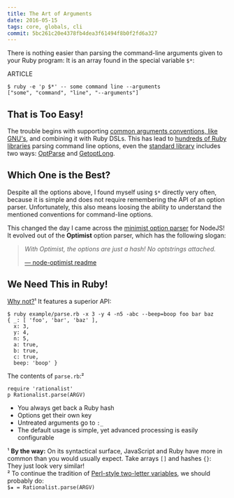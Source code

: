 ```yaml
---
title: The Art of Arguments
date: 2016-05-15
tags: core, globals, cli
commit: 5bc261c20e4378fb4dea3f61494f8b0f2fd6a327
---
```


There is nothing easier than parsing the command-line arguments given to your Ruby program: It is an array found in the special variable `$*`:

ARTICLE

    $ ruby -e 'p $*' -- some command line --arguments
    ["some", "command", "line", "--arguments"]

## That is Too Easy!

The trouble begins with supporting [common arguments conventions, like GNU's](http://www.gnu.org/prep/standards/html_node/Command_002dLine-Interfaces.html), and combining it with Ruby DSLs. This has lead to [hundreds of Ruby libraries](https://www.ruby-toolbox.com/categories/CLI_Option_Parsers) parsing command line options, even the [standard library](https://idiosyncratic-ruby.com/20-better-standards.html) includes two ways: [OptParse](https://ruby-doc.org/stdlib/libdoc/optparse/rdoc/OptParse.html) and [GetoptLong](https://ruby-doc.org/stdlib/libdoc/getoptlong/rdoc/GetoptLong.html).

## Which One is the Best?

Despite all the options above, I found myself using `$*` directly very often, because it is simple and does not require remembering the API of an option parser. Unfortunately, this also means loosing the ability to understand the mentioned conventions for command-line options.

This changed the day I came across the [minimist option parser](https://github.com/substack/minimist) for NodeJS! It evolved out of the **Optimist** option parser, which has the following slogan:

<blockquote>
<p><em>With Optimist, the options are just a hash! No optstrings attached.</em></p>
<a href="https://github.com/substack/node-optimist#examples">&mdash; node-optimist readme</a>
</blockquote>

## We Need This in Ruby!

[Why not?](https://github.com/janlelis/rationalist)¹ It features a superior API:

    $ ruby example/parse.rb -x 3 -y 4 -n5 -abc --beep=boop foo bar baz
    { _: [ 'foo', 'bar', 'baz' ],
      x: 3,
      y: 4,
      n: 5,
      a: true,
      b: true,
      c: true,
      beep: 'boop' }

The contents of `parse.rb`:²

    require 'rationalist'
    p Rationalist.parse(ARGV)

- You always get back a Ruby hash
- Options get their own key
- Untreated arguments go to `:_`
- The default usage is simple, yet advanced processing is easily configurable

¹ **By the way:** On its syntactical surface, JavaScript and Ruby have more in common than you would usually expect. Take arrays `[]` and hashes `{}`: They just look very similar!<br/>
² To continue the tradition of [Perl-style two-letter variables](/9-globalization.html), we should probably do:<br/>`$★ = Rationalist.parse(ARGV)`
